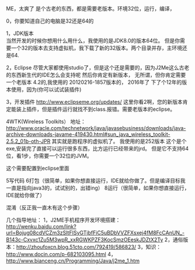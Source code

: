 
ME，太爽了 
是个古老的东西，都是需要老版本。环境32位，运行，编译，

0，你要知道自己的电脑是32还是64的

1，JDK版本  
当然开发的时候你想用什么用什么，我使用的是JDK8.0的版本64位。
但是你需要一个32的版本去支持虚拟机，我下载了新的32版本。两个目录并存，主环境还是64.

2，Eclipse
尽管大家都使用studio了，但是这个还是需要的，因为J2Me这么古老的东西新生代的IDE怎么会支持呢
然后你肯定有新版本，
无所谓，但你肯定需要一个老版本 4.2的,我使用的 20120216-1857版本的，  2016年了 下了个12年的版本使用，因为(你可以试试装插件)

3，开发插件
http://www.eclipseme.org/updates/
这里你看2啊，您的新版本肯定能装上插件，但是插件运行就找不到class.报错。需要老版本的eclipse。

4WTK(Wireless Toolkits）
地址：http://www.oracle.com/technetwork/java/javasebusiness/downloads/java-archive-downloads-javame-419430.html#sun_java_wireless_toolkit-2.5.2_01b-oth-JPR
其实就是跑程序的虚拟机了。
我使用的是252版本
这个是个exe,安装完了直接可以运行很多东西，比方运行已经带来的jrd。
但是它不支持64位，看1步，你需要一个32位的JVM。

这个需要配置到eclipse里面

5写代码
6打包（很简单，如果你想直接运行，IDE就给你做了。但是编译目标我一直是指向java3的，试试别的，出错ing）
8运行（很简单，如果你想直接运行，IDE就给你做了）

混淆（反正我一直木有这个步骤）


几个指导地址：
1，J2ME手机程序开发环境搭建：http://wenku.baidu.com/link?url=Bojug08cdVCZm3zSItFISyGTjbfFiC5uBDbVVZFXsxej4fM8FcCAnUN_-B143c-Cxvxc1Zu5M3wpR_xxRGWKPZF3KocSmzOEeskJDZtX2Ty
2，通俗版本：http://zhoufoxcn.blog.51cto.com/792419/586823/
3，知识：http://www.docin.com/p-682103095.html
4，http://www.bianceng.cn/Programming/Java/j2me_1.htm

